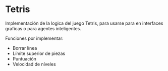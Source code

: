 # Tetris
Implementación de la logica del juego Tetris, para usarse para en interfaces graficas o para agentes inteligentes.

Funciones por implementar:
- Borrar línea
- Límite superior de piezas
- Puntuación
- Velocidad de níveles
